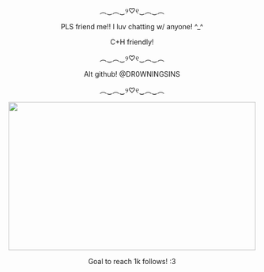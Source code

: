 <p align= center> ︵‿︵‿୨♡୧‿︵‿︵
<p align= center> PLS friend me!! I luv chatting w/ anyone! ^_^ 
<p align= center> C+H friendly!
<p align= center> ︵‿︵‿୨♡୧‿︵‿︵
<p align= center> Alt github! @DR0WNINGSINS
<p align= center> ︵‿︵‿୨♡୧‿︵‿︵
<p align= center> <img src="https://i.ibb.co/bmTJGqh/Studio-Ghibli.gif" width="500" height="300"/>
<p align= center> Goal to reach 1k follows! :3
